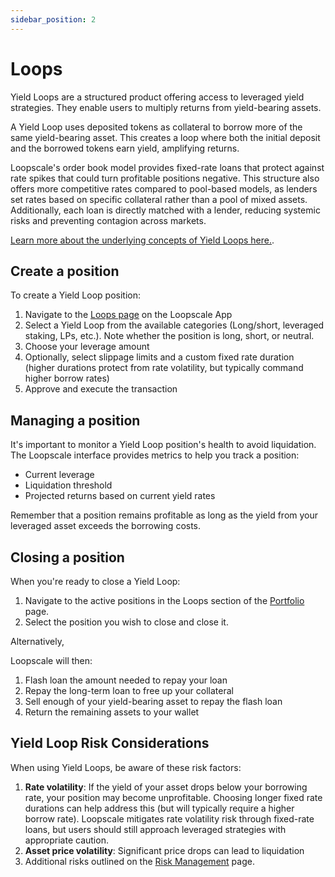 ```yaml
---
sidebar_position: 2
---
```



# Loops

Yield Loops are a structured product offering access to leveraged yield strategies. They enable users to multiply returns from yield-bearing assets.

A Yield Loop uses deposited tokens as collateral to borrow more of the same yield-bearing asset. This creates a loop where both the initial deposit and the borrowed tokens earn yield, amplifying returns.

Loopscale's order book model provides fixed-rate loans that protect against rate spikes that could turn profitable positions negative. This structure also offers more competitive rates compared to pool-based models, as lenders set rates based on specific collateral rather than a pool of mixed assets. Additionally, each loan is directly matched with a lender, reducing systemic risks and preventing contagion across markets.

[Learn more about the underlying concepts of Yield Loops here.](/concepts/protocol-concepts/loops).

## Create a position

To create a Yield Loop position:

1. Navigate to the [Loops page](https://app.loopscale.com/loops) on the Loopscale App
2. Select a Yield Loop from the available categories (Long/short, leveraged staking, LPs, etc.). Note whether the position is long, short, or neutral. <!-- TODO: double check app on this -->
3. Choose your leverage amount
4. Optionally, select slippage limits and a custom fixed rate duration (higher durations protect from rate volatility, but typically command higher borrow rates) <!-- TODO: Note where to click for this - maybe an image is in order? -->
5. Approve and execute the transaction

## Managing a position

It's important to monitor a Yield Loop position's health to avoid liquidation. The Loopscale interface provides metrics to help you track a position:
<!-- TODO: double check interface on this -->
- Current leverage
- Liquidation threshold
- Projected returns based on current yield rates

Remember that a position remains profitable as long as the yield from your leveraged asset exceeds the borrowing costs.

## Closing a position

When you're ready to close a Yield Loop:

1. Navigate to the active positions in the Loops section of the [Portfolio](https://app.loopscale.com/portfolio) page.
2. Select the position you wish to close and close it.

Alternatively,
<!-- TODO: how to do this from loops page? -->

Loopscale will then:
1. Flash loan the amount needed to repay your loan
2. Repay the long-term loan to free up your collateral
3. Sell enough of your yield-bearing asset to repay the flash loan
4. Return the remaining assets to your wallet


## Yield Loop Risk Considerations

When using Yield Loops, be aware of these risk factors:

1. **Rate volatility**: If the yield of your asset drops below your borrowing rate, your position may become unprofitable. Choosing longer fixed rate durations can help address this (but will typically require a higher borrow rate). Loopscale mitigates rate volatility risk through fixed-rate loans, but users should still approach leveraged strategies with appropriate caution.
2. **Asset price volatility**: Significant price drops can lead to liquidation
3. Additional risks outlined on the [Risk Management](concepts/product/risk-management) page.

